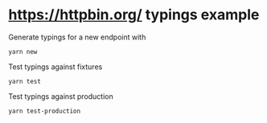 # https://httpbin.org/ typings example

Generate typings for a new endpoint with

`yarn new`

Test typings against fixtures

`yarn test`

Test typings against production

`yarn test-production`
